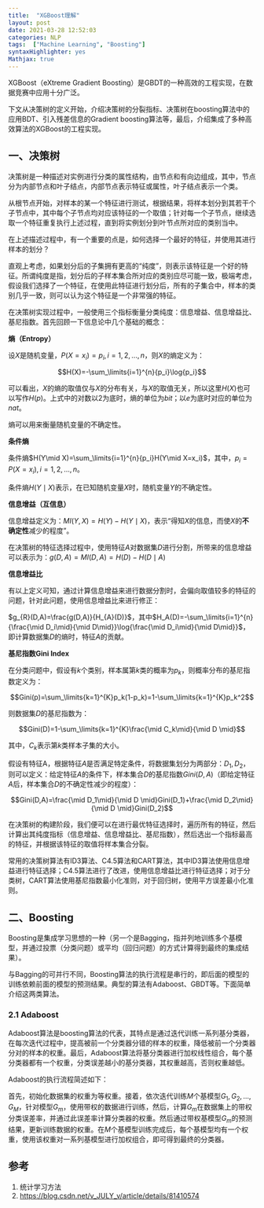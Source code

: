 ```yaml
---
title:  "XGBoost理解"
layout: post
date: 2021-03-28 12:52:03
categories: NLP
tags:  ["Machine Learning", "Boosting"]
syntaxHighlighter: yes
Mathjax: true
---
```


XGBoost（eXtreme Gradient Boosting）是GBDT的一种高效的工程实现，在数据竞赛中应用十分广泛。

下文从决策树的定义开始，介绍决策树的分裂指标、决策树在boosting算法中的应用BDT、引入残差信息的Gradient boosting算法等，最后，介绍集成了多种高效算法的XGBoost的工程实现。

## 一、决策树

决策树是一种描述对实例进行分类的属性结构，由节点和有向边组成，其中，节点分为内部节点和叶子结点，内部节点表示特征或属性，叶子结点表示一个类。

从根节点开始，对样本的某一个特征进行测试，根据结果，将样本划分到其若干个子节点中，其中每个子节点均对应该特征的一个取值；针对每一个子节点，继续选取一个特征重复执行上述过程，直到将实例划分到叶节点所对应的类别当中。

在上述描述过程中，有一个重要的点是，如何选择一个最好的特征，并使用其进行样本的划分？

直观上考虑，如果划分后的子集拥有更高的“纯度”，则表示该特征是一个好的特征。所谓纯度是指，划分后的子样本集合所对应的类别应尽可能一致，极端考虑，假设我们选择了一个特征，在使用此特征进行划分后，所有的子集合中，样本的类别几乎一致，则可以认为这个特征是一个非常强的特征。

在决策树实现过程中，一般使用三个指标衡量分类纯度：信息增益、信息增益比、基尼指数。首先回顾一下信息论中几个基础的概念：

**熵（Entropy）**

设$X$是随机变量，$P(X=x_i)=p_i,i=1,2,...,n$，则$X$的熵定义为：

$$H(X)=-\sum_\limits{i=1}^{n}{p_i}\log{p_i}$$

可以看出，$X$的熵的取值仅与$X$的分布有关，与$X$的取值无关，所以这里$H(X)$也可以写作$H(p)$。上式中的对数以$2$为底时，熵的单位为$bit$；以$e$为底时对应的单位为$nat$。

熵可以用来衡量随机变量的不确定性。

 

**条件熵**

条件熵$H(Y\mid X)=\sum_\limits{i=1}^{n}{p_i}H(Y\mid X=x_i)$，其中，$p_i=P(X=x_i),i=1,2,...,n$。

条件熵$H(Y\mid X)$表示，在已知随机变量$X$时，随机变量$Y$的不确定性。



**信息增益（互信息）**

信息增益定义为：$MI(Y,X)=H(Y)-H(Y\mid X)$，表示“得知$X$的信息，而使$X$的**不确定性**减少的程度”。

在决策树的特征选择过程中，使用特征$A$对数据集$D$进行分割，所带来的信息增益可以表示为：$g(D,A)=MI(D,A)=H(D)-H(D\mid A)$



**信息增益比**

有以上定义可知，通过计算信息增益来进行数据分割时，会偏向取值较多的特征的问题，针对此问题，使用信息增益比来进行修正：

$g_{R}(D,A)=\frac{g(D,A)}{H_{A}(D)}$，其中$H_A(D)=-\sum_\limits{i=1}^{n}{\frac{\mid D_i\mid}{\mid D\mid}}\log{\frac{\mid D_i\mid}{\mid D\mid}}$，即计算数据集$D$的熵时，特征$A$的贡献。



**基尼指数Gini Index**

在分类问题中，假设有$k$个类别，样本属第$k$类的概率为$p_k$，则概率分布的基尼指数定义为：

$$Gini(p)=\sum_\limits{k=1}^{K}p_k(1-p_k)=1-\sum_\limits{k=1}^{K}p_k^2$$

则数据集$D$的基尼指数为：

$$Gini(D)=1-\sum_\limits{k=1}^{K}\frac{\mid C_k\mid}{\mid D \mid}$$

其中，$C_k$表示第$k$类样本子集的大小。

假设有特征A，根据特征$A$是否满足特定条件，将数据集划分为两部分：$D_1,D_2$，则可以定义：给定特征$A$的条件下，样本集合$D$的基尼指数$Gini(D,A)$（即给定特征$A$后，样本集合$D$的不确定性减少的程度）：

$$Gini(D,A)=\frac{\mid D_1\mid}{\mid D \mid}Gini(D_1)+\frac{\mid D_2\mid}{\mid D \mid}Gini(D_2)$$

在决策树的构建阶段，我们便可以在进行最优特征选择时，遍历所有的特征，然后计算出其纯度指标（信息增益、信息增益比、基尼指数），然后选出一个指标最高的特征，并根据该特征的取值将样本集合分裂。

常用的决策树算法有ID3算法、C4.5算法和CART算法，其中ID3算法使用信息增益进行特征选择；C4.5算法进行了改进，使用信息增益比进行特征选择；对于分类树，CART算法使用基尼指数最小化准则，对于回归树，使用平方误差最小化准则。



## 二、Boosting

Boosting是集成学习思想的一种（另一个是Bagging，指并列地训练多个基模型，并通过投票（分类问题）或平均（回归问题）的方式计算得到最终的集成结果）。

与Bagging的可并行不同，Boosting算法的执行流程是串行的，即后面的模型的训练依赖前面的模型的预测结果。典型的算法有Adaboost、GBDT等。下面简单介绍这两类算法。

### 2.1 Adaboost

Adaboost算法是boosting算法的代表，其特点是通过迭代训练一系列基分类器，在每次迭代过程中，提高被前一个分类器分错的样本的权重，降低被前一个分类器分对的样本的权重。最后，Adaboost算法将基分类器进行加权线性组合，每个基分类器都有一个权重，分类误差越小的基分类器，其权重越高，否则权重越低。

Adaboost的执行流程简述如下：

首先，初始化数据集的权重为等权重。接着，依次迭代训练$M$个基模型$G_1,G_2,...,G_M$，针对模型$G_m$，使用带权的数据进行训练，然后，计算$G_m$在数据集上的带权分类误差率，并通过此误差率计算分类器的权重。然后通过带权基模型$G_m$的预测结果，更新训练数据的权重。在$M$个基模型训练完成后，每个基模型均有一个权重，使用该权重对一系列基模型进行加权组合，即可得到最终的分类器。











## 参考

1. 统计学习方法
2. https://blog.csdn.net/v_JULY_v/article/details/81410574





